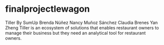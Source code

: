 # finalprojectlewagon
Tiller By SumUp Brenda Núñez Nancy Muñoz Sánchez Claudia Brenes Yan Zheng Tiller is an ecosystem of solutions that enables restaurant owners to manage their business but they need an analytical tool for restaurant owners.
